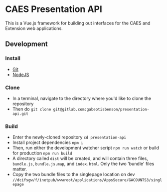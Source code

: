 # CAES Presentation API
This is a Vue.js framework for building out interfaces for the CAES and Extension web applications.

## Development
### Install
* [Git](https://git-scm.com/downloads)
* [NodeJS](https://nodejs.org/en/)

### Clone
* In a terminal, navigate to the directory where you'd like to clone the repository
* Then do `git clone git@gitlab.com:gabeotisbenson/presentation-api.git`

### Build
* Enter the newly-cloned repository `cd presentation-api`
* Install project dependencies `npm i`
* Then, run either the development watcher script `npm run watch` or build for production `npm run build`
* A directory called `dist` will be created, and will contain three files, `bundle.js`, `bundle.js.map`, and `index.html`.  Only the two 'bundle' files matter.
* Copy the two bundle files to the singlepage location on dev `//dcifsgw/f/inetpub/wwwroot/applications/AppsSecure/GACOUNTS3/singlepage`
